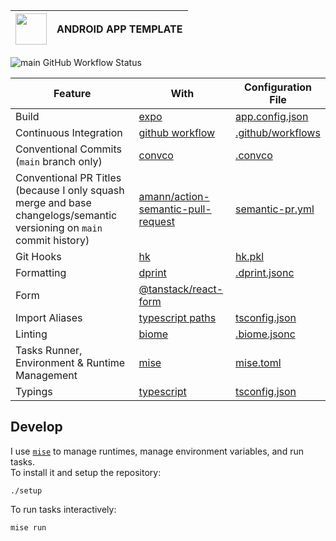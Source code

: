 | <img src="https://cdn.jsdelivr.net/gh/devicons/devicon@latest/icons/android/android-original.svg" width="50" /> | ANDROID APP TEMPLATE |
| --------------------------------------------------------------------------------------------------------------- | -------------------- |

![main GitHub Workflow Status](https://img.shields.io/github/actions/workflow/status/sripwoud/web-app-template/main.yml?branch=main&label=main)

| Feature                                                                                                               | With                                                                                         | Configuration File                                     |
| --------------------------------------------------------------------------------------------------------------------- | -------------------------------------------------------------------------------------------- | ------------------------------------------------------ |
| Build                                                                                                                 | [expo](https://expo.dev)                                                                     | [app.config.json](./app.config.js)                     |
| Continuous Integration                                                                                                | [github workflow](https://docs.github.com/en/actions/using-workflows)                        | [.github/workflows](./.github/workflows)               |
| Conventional Commits (`main` branch only)                                                                             | [convco](https://github.com/convco/convco)                                                   | [.convco](./.convco)                                   |
| Conventional PR Titles (because I only squash merge and base changelogs/semantic versioning on `main` commit history) | [amann/action-semantic-pull-request](https://github.com/amannn/action-semantic-pull-request) | [semantic-pr.yml](./.github/workflows/semantic-pr.yml) |
| Git Hooks                                                                                                             | [hk](https://hk.jdx.dev/)                                                                    | [hk.pkl](./hk.pkl)                                     |
| Formatting                                                                                                            | [dprint](https://dprint.dev/)                                                                | [.dprint.jsonc](./.biome.json)                         |
| Form                                                                                                                  | [@tanstack/react-form](https://tanstack.com/form/latest)                                     |                                                        |
| Import Aliases                                                                                                        | [typescript paths](https://www.typescriptlang.org/tsconfig#paths)                            | [tsconfig.json](./tsconfig.json)                       |
| Linting                                                                                                               | [biome](https://biomejs.dev/)                                                                | [.biome.jsonc](./.biome.jsonc)                         |
| Tasks Runner, Environment & Runtime Management                                                                        | [mise](https://mise.dev/)                                                                    | [mise.toml](./mise.toml)                               |
| Typings                                                                                                               | [typescript](https://www.typescriptlang.org/)                                                | [tsconfig.json](./tsconfig.json)                       |

## Develop

I use [`mise`](https://mise.jdx.dev) to manage runtimes, manage environment variables, and run tasks.\
To install it and setup the repository:

```commandline
./setup
```

To run tasks interactively:

```commandline
mise run
```

